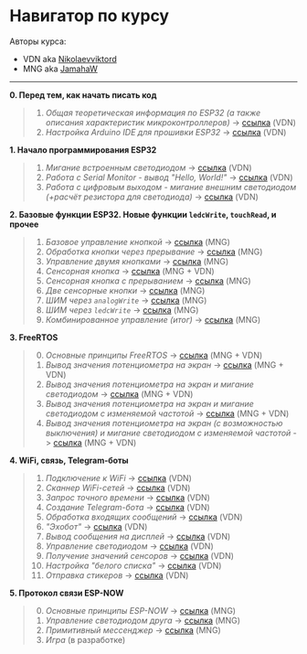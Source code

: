 # Навигатор по курсу

Авторы курса:
 + VDN aka [Nikolaevviktord](https://github.com/Nikolaevviktord)
 + MNG aka [JamahaW](https://github.com/JamahaW)

---

**0. Перед тем, как начать писать код**

<blockquote>

  1. *Общая теоретическая информация по ESP32 (а также описания характеристик микроконтроллеров)* -> [ссылка](https://github.com/Nikolaevviktord/esp32-workshop/blob/master/task-0-1/README.md) (VDN)
  2. *Настройка Arduino IDE для прошивки ESP32* -> [ссылка](https://github.com/Nikolaevviktord/esp32-workshop/blob/master/task-0-2/README.md) (VDN)

</blockquote>

**1. Начало программирования ESP32**

<blockquote>

  1. *Мигание встроенным светодиодом* -> [ссылка](https://github.com/Nikolaevviktord/esp32-workshop/blob/master/task-1-1/README.md) (VDN)
  2. *Работа с Serial Monitor - вывод "Hello, World!"* -> [ссылка](https://github.com/Nikolaevviktord/esp32-workshop/blob/master/task-1-2/README.md) (VDN)
  3. *Работа с цифровым выходом - мигание внешним светодиодом (+расчёт резистора для светодиода)* -> [ссылка](https://github.com/Nikolaevviktord/esp32-workshop/blob/master/task-1-3/README.md) (VDN)
  
</blockquote>

**2. Базовые функции ESP32. Новые функции `ledcWrite`, `touchRead`, и прочее**

<blockquote>

  1. *Базовое управление кнопкой* -> [ссылка](https://github.com/Nikolaevviktord/esp32-workshop/blob/master/task-2-1/README.md) (MNG)
  2. *Обработка кнопки через прерывание* -> [ссылка](https://github.com/Nikolaevviktord/esp32-workshop/tree/master/task-2-2) (MNG)
  3. *Управление двумя кнопками* -> [ссылка](https://github.com/Nikolaevviktord/esp32-workshop/blob/master/task-2-3/README.md) (MNG)
  4. *Сенсорная кнопка* -> [ссылка](https://github.com/Nikolaevviktord/esp32-workshop/blob/master/task-2-4/README.md) (MNG + VDN)
  5. *Сенсорная кнопка с прерыванием* -> [ссылка](https://github.com/Nikolaevviktord/esp32-workshop/blob/master/task-2-5/README.md) (MNG)
  6. *Две сенсорные кнопки* -> [ссылка](https://github.com/Nikolaevviktord/esp32-workshop/blob/master/task-2-6/README.md) (MNG)
  7. *ШИМ через `analogWrite`* -> [ссылка](https://github.com/Nikolaevviktord/esp32-workshop/blob/master/task-2-7/README.md) (MNG)
  8. *ШИМ через `ledcWrite`* -> [ссылка](https://github.com/Nikolaevviktord/esp32-workshop/tree/master/task-2-8) (MNG)
  9. *Комбинированное управление (итог)* -> [ссылка](https://github.com/Nikolaevviktord/esp32-workshop/tree/master/task-2-9) (MNG)
  
</blockquote>

**3. FreeRTOS**

<blockquote>

  0. *Основные принципы FreeRTOS* -> [ссылка]() (MNG + VDN)
  1. *Вывод значения потенциометра на экран* -> [ссылка]() (MNG + VDN)
  2. *Вывод значения потенциометра на экран и мигание светодиодом* -> [ссылка]() (MNG + VDN)
  3. *Вывод значения потенциометра на экран и мигание светодиодом с изменяемой частотой* -> [ссылка]() (MNG + VDN)
  4. *Вывод значения потенциометра на экран (с возможностью выключения) и мигание светодиодом с изменяемой частотой* -> [ссылка]() (MNG + VDN)

</blockquote>

**4. WiFi, связь, Telegram-боты**

<blockquote>

  1. *Подключение к WiFi* -> [ссылка]() (VDN)
  2. *Сканнер WiFi-сетей* -> [ссылка]() (VDN)
  3. *Запрос точного времени* -> [ссылка]() (VDN)
  4. *Создание Telegram-бота* -> [ссылка]() (VDN)
  5. *Обработка входящих сообщений* -> [ссылка]() (VDN)
  6. *"Эхобот"* -> [ссылка]() (VDN)
  7. *Вывод сообщения на дисплей* -> [ссылка]() (VDN)
  8. *Управление светодиодом* -> [ссылка]() (VDN)
  9. *Получение значений сенсоров* -> [ссылка]() (VDN)
  10. *Настройка "белого списка"* -> [ссылка]() (VDN)
  11. *Отправка стикеров* -> [ссылка]() (VDN)

</blockquote>

**5. Протокол связи ESP-NOW**

<blockquote>

0. *Основные принципы ESP-NOW* -> [ссылка]() (MNG)
1. *Управление светодиодом друга* -> [ссылка]() (MNG)
2. *Примитивный мессенджер* -> [ссылка]() (MNG)
3. *Игра* (в разработке)
  
</blockquote>
